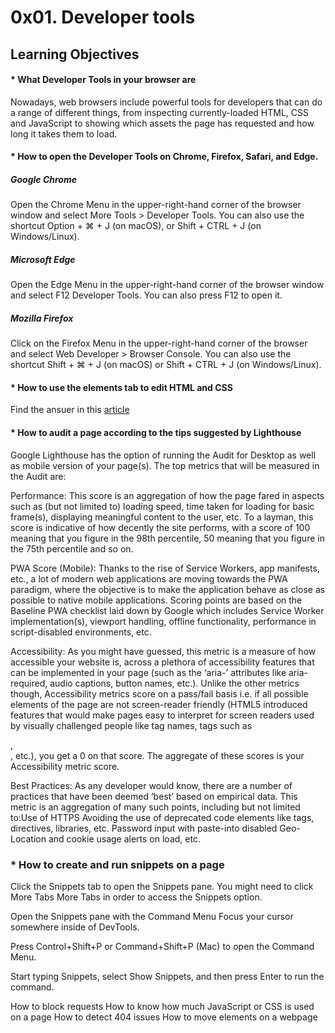 # 0x01. Developer tools

## Learning Objectives

#### * What Developer Tools in your browser are
Nowadays, web browsers include powerful tools for developers that can do a range of different things, from inspecting currently-loaded HTML, CSS and JavaScript to showing which assets the page has requested and how long it takes them to load.

#### * How to open the Developer Tools on Chrome, Firefox, Safari, and Edge.
##### Google Chrome
Open the Chrome Menu in the upper-right-hand corner of the browser window and select More Tools > Developer Tools. You can also use the shortcut Option + ⌘ + J (on macOS), or Shift + CTRL + J (on Windows/Linux).
##### Microsoft Edge
Open the Edge Menu in the upper-right-hand corner of the browser window and select F12 Developer Tools. You can also press F12 to open it.
##### Mozilla Firefox
Click on the Firefox Menu in the upper-right-hand corner of the browser and select Web Developer > Browser Console. You can also use the shortcut Shift + ⌘ + J (on macOS) or Shift + CTRL + J (on Windows/Linux).

#### * How to use the elements tab to edit HTML and CSS
Find the ansuer in this [article](https://www.lucidchart.com/techblog/2018/05/01/live-editing-html-css-chrome-devtools/)

#### * How to audit a page according to the tips suggested by Lighthouse
Google Lighthouse has the option of running the Audit for Desktop as well as mobile version of your page(s). The top metrics that will be measured in the Audit are:

Performance: This score is an aggregation of how the page fared in aspects such as (but not limited to) loading speed, time taken for loading for basic frame(s), displaying meaningful content to the user, etc. To a layman, this score is indicative of how decently the site performs, with a score of 100 meaning that you figure in the 98th percentile, 50 meaning that you figure in the 75th percentile and so on.

PWA Score (Mobile): Thanks to the rise of Service Workers, app manifests, etc., a lot of modern web applications are moving towards the PWA paradigm, where the objective is to make the application behave as close as possible to native mobile applications. Scoring points are based on the Baseline PWA checklist laid down by Google which includes Service Worker implementation(s), viewport handling, offline functionality, performance in script-disabled environments, etc.

Accessibility: As you might have guessed, this metric is a measure of how accessible your website is, across a plethora of accessibility features that can be implemented in your page (such as the ‘aria-’ attributes like aria-required, audio captions, button names, etc.). Unlike the other metrics though, Accessibility metrics score on a pass/fail basis i.e. if all possible elements of the page are not screen-reader friendly (HTML5 introduced features that would make pages easy to interpret for screen readers used by visually challenged people like tag names, tags such as <section>, <article>, etc.), you get a 0 on that score. The aggregate of these scores is your Accessibility metric score.

Best Practices: As any developer would know, there are a number of practices that have been deemed ‘best’ based on empirical data. This metric is an aggregation of many such points, including but not limited to:Use of HTTPS
Avoiding the use of deprecated code elements like tags, directives, libraries, etc.
Password input with paste-into disabled
Geo-Location and cookie usage alerts on load, etc.

### * How to create and run snippets on a page
Click the Snippets tab to open the Snippets pane. You might need to click More Tabs More Tabs in order to access the Snippets option.

Open the Snippets pane with the Command Menu 
Focus your cursor somewhere inside of DevTools.

Press Control+Shift+P or Command+Shift+P (Mac) to open the Command Menu.

Start typing Snippets, select Show Snippets, and then press Enter to run the command.

How to block requests
How to know how much JavaScript or CSS is used on a page
How to detect 404 issues
How to move elements on a webpage